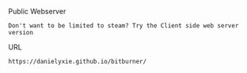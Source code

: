 Public Webserver
    
    Don't want to be limited to steam? Try the Client side web server version
    
URL

    https://danielyxie.github.io/bitburner/